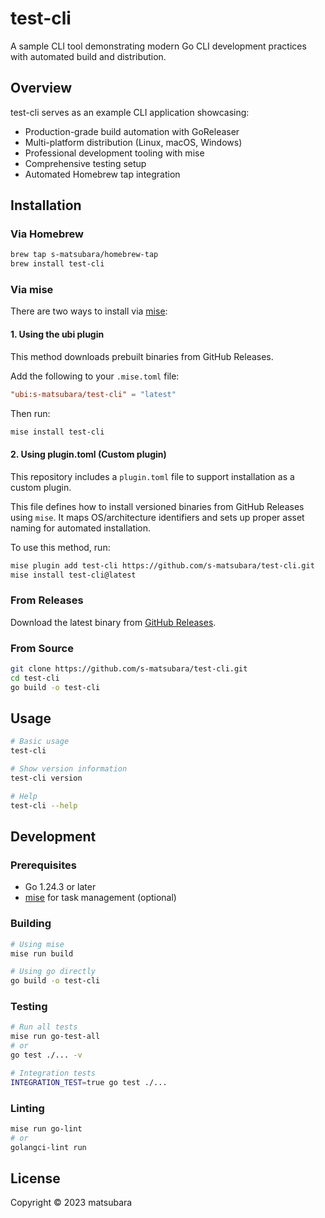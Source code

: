 # test-cli

A sample CLI tool demonstrating modern Go CLI development practices with automated build and distribution.

## Overview

test-cli serves as an example CLI application showcasing:
- Production-grade build automation with GoReleaser
- Multi-platform distribution (Linux, macOS, Windows)
- Professional development tooling with mise
- Comprehensive testing setup
- Automated Homebrew tap integration

## Installation

### Via Homebrew
```bash
brew tap s-matsubara/homebrew-tap
brew install test-cli
```

### Via mise

There are two ways to install via [mise](https://mise.jdx.dev/):

#### 1. Using the ubi plugin

This method downloads prebuilt binaries from GitHub Releases.

Add the following to your `.mise.toml` file:

```toml
"ubi:s-matsubara/test-cli" = "latest"
```

Then run:

```bash
mise install test-cli
```

#### 2. Using plugin.toml (Custom plugin)

This repository includes a `plugin.toml` file to support installation as a custom plugin.

This file defines how to install versioned binaries from GitHub Releases using `mise`. It maps OS/architecture identifiers and sets up proper asset naming for automated installation.

To use this method, run:

```bash
mise plugin add test-cli https://github.com/s-matsubara/test-cli.git
mise install test-cli@latest
```

### From Releases
Download the latest binary from [GitHub Releases](https://github.com/s-matsubara/test-cli/releases).

### From Source
```bash
git clone https://github.com/s-matsubara/test-cli.git
cd test-cli
go build -o test-cli
```

## Usage

```bash
# Basic usage
test-cli

# Show version information
test-cli version

# Help
test-cli --help
```

## Development

### Prerequisites
- Go 1.24.3 or later
- [mise](https://mise.jdx.dev/) for task management (optional)

### Building
```bash
# Using mise
mise run build

# Using go directly
go build -o test-cli
```

### Testing
```bash
# Run all tests
mise run go-test-all
# or
go test ./... -v

# Integration tests
INTEGRATION_TEST=true go test ./...
```

### Linting
```bash
mise run go-lint
# or
golangci-lint run
```

## License

Copyright © 2023 matsubara
